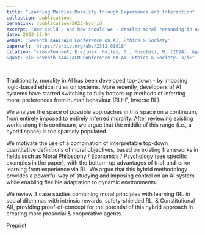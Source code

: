 ```yaml
---
title: "Learning Machine Morality through Experience and Interaction"
collection: publications
permalink: /publication/2023-hybrid
excerpt: 'How could - and how should we - develop moral reasoning in artificial agents?'
date: 2023-12-04
venue: 'Seventh AAAI/ACM Conference on AI, Ethics & Society' 
paperurl: 'https://arxiv.org/abs/2312.01818' 
citation: "<ins>Tennant, E.</ins>, Hailes, S., Musolesi, M. (2024). &quot;Learning Machine Morality through Experience and Interaction
&quot; <i> Seventh AAAI/ACM Conference on AI, Ethics & Society. </i>"

---
```


Traditionally, morality in AI has been developed top-down - by imposing logic-based ethical rules on systems. More recently, developers of AI systems have started switching to fully bottom-up methods of inferring moral preferences from human behaviour (RLHF, Inverse RL).

We analyse the space of possible approaches in this space on a continuum, from entirely imposed to entirely inferred morality. After reviewing existing works along this continuum, we argue that the middle of this range (i.e., a hybrid space) is too sparsely populated.

We motivate the use of a combination of interpretable top-down quantitative definitions of moral objectives, based on existing frameworks in fields such as Moral Philosophy / Economics / Psychology (see specific examples in the paper), with the bottom-up advantages of trial-and-error learning from experience via RL. We argue that this hybrid methodology provides a powerful way of studying and imposing control on an AI system while enabling flexible adaptation to dynamic environments. 

We review 3 case studies combining moral principles with learning (RL in social dilemmas with intrinsic rewards, safety-shielded RL, & Constitutional AI), providing proof-of-concept for the potential of this hybrid approach in creating more prosocial & cooperative agents.


[Preprint]( https://arxiv.org/abs/2312.01818) 



